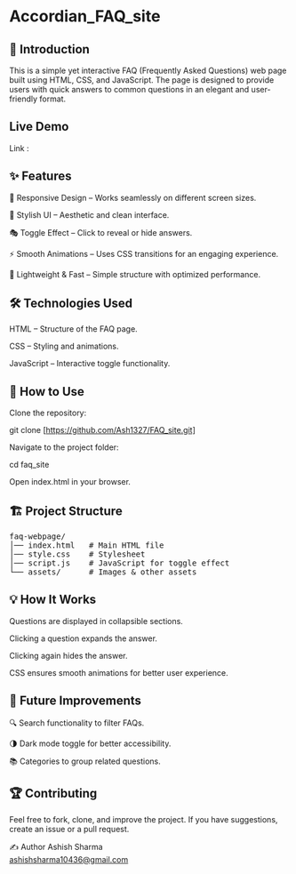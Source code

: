 # Accordian_FAQ_site


## 🌟 Introduction

This is a simple yet interactive FAQ (Frequently Asked Questions) web page built using HTML, CSS, and JavaScript. The page is designed to provide users with quick answers to common questions in an elegant and user-friendly format.

## Live Demo

 Link : 
 
## ✨ Features

📌 Responsive Design – Works seamlessly on different screen sizes.

🎨 Stylish UI – Aesthetic and clean interface.

🎭 Toggle Effect – Click to reveal or hide answers.

⚡ Smooth Animations – Uses CSS transitions for an engaging experience.

🚀 Lightweight & Fast – Simple structure with optimized performance.

## 🛠️ Technologies Used

HTML – Structure of the FAQ page.

CSS – Styling and animations.

JavaScript – Interactive toggle functionality.


## 🔧 How to Use

Clone the repository:

git clone [https://github.com/Ash1327/FAQ_site.git]

Navigate to the project folder:

cd faq_site

Open index.html in your browser.

## 🏗️ Project Structure

<pre>
faq-webpage/
│── index.html   # Main HTML file
│── style.css    # Stylesheet
│── script.js    # JavaScript for toggle effect
└── assets/      # Images & other assets
</pre>

## 💡 How It Works

Questions are displayed in collapsible sections.

Clicking a question expands the answer.

Clicking again hides the answer.

CSS ensures smooth animations for better user experience.

## 🎯 Future Improvements

🔍 Search functionality to filter FAQs.

🌗 Dark mode toggle for better accessibility.

📚 Categories to group related questions.

## 🏆 Contributing

Feel free to fork, clone, and improve the project. If you have suggestions, create an issue or a pull request.

✍️ Author
Ashish Sharma<br>
ashishsharma10436@gmail.com
